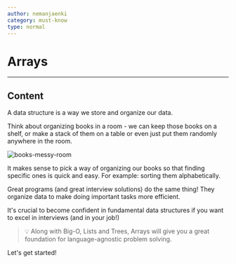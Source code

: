 ```yaml
---
author: nemanjaenki
category: must-know
type: normal
---
```


# Arrays

---
## Content

A data structure is a way we store and organize our data. 

Think about organizing books in a room - we can keep those books on a shelf, or make a stack of them on a table or even just put them randomly anywhere in the room. 

![books-messy-room](https://img.enkipro.com/ffe1d2c97323327984f918d208110228.jpeg)

It makes sense to pick a way of organizing our books so that finding specific ones is quick and easy. For example: sorting them alphabetically.

Great programs (and great interview solutions) do the same thing! They organize data to make doing important tasks more efficient.

It's crucial to become confident in fundamental data structures if you want to excel in interviews (and in your job!)

> 💡 Along with Big-O, Lists and Trees, Arrays will give you a great foundation for language-agnostic problem solving.

Let's get started!
 
